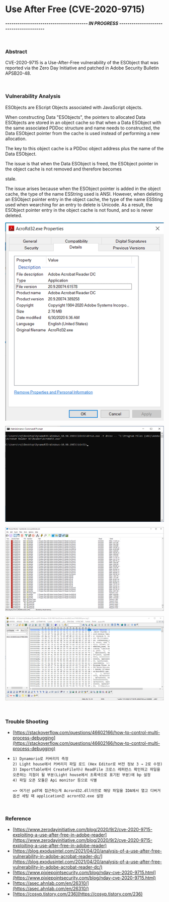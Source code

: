 # Use After Free (CVE-2020-9715)

***---------------------------------------- IN PROGRESS ----------------------------------------***


<br>


### Abstract

CVE-2020-9715 is a Use-After-Free vulnerability of the ESObject that was reported via the Zero Day Initiative and patched in Adobe Security Bulletin APSB20-48.



<br>



### Vulnerability Analysis

ESObjects are EScript Objects associated with JavaScript objects.

When constructing Data "ESObjects", the pointers to allocated Data ESObjects are stored in an object cache so that when a Data ESObject with the same associated PDDoc structure and name needs to constructed, the Data ESObject pointer from the cache is used instead of performing a new allocation.

The key to this object cache is a PDDoc object address plus the name of the Data ESObject.

The issue is that when the Data ESObject is freed, the ESObject pointer in the object cache is not removed and therefore becomes

stale.

The issue arises because when the ESObject pointer is added in the object cache, the type of the name ESString used is ANSI. However, when deleting an ESObject pointer entry in the object cache, the type of the name ESSting used when wearching for an entry to delete is Unicode. As a result, the ESObject pointer entry in the object cache is not found, and so is never deleted.



![Untitled-1.png](../image/Untitled-1.png)

![image.png](../image/image-25.png)

![image-1.png](../image/image-1.png)

![image-2.png](../image/image-2.png)



<br>



### Trouble Shooting

- [https://stackoverflow.com/questions/46602166/how-to-control-multi-process-debugging](https://stackoverflow.com/questions/46602166/how-to-control-multi-process-debugging)

- ```
  1) Dynamorio로 커버리지 측정
  2) Light house에서 커버리지 파일 로드 (Hex Editor로 버전 정보 3 → 2로 수정)
  3) ImportTable에서 CreateFile이나 ReadFile 크로스 레퍼런스 확인하고 파일을 오픈하는 지점이 될 부분(Light house에서 초록색으로 표기된 부분)에 bp 설정
  4) 파일 오픈 모듈은 Api monitor 등으로 식별
  
  => 여기선 pdf에 접근하는게 Acrord32.dll이므로 해당 파일을 IDA에서 열고 디버거 옵션 세팅 때 application은 acrord32.exe 설정
  ```

  

<br>



### Reference

- [https://www.zerodayinitiative.com/blog/2020/9/2/cve-2020-9715-exploiting-a-use-after-free-in-adobe-reader](https://www.zerodayinitiative.com/blog/2020/9/2/cve-2020-9715-exploiting-a-use-after-free-in-adobe-reader)
- [https://blog.exodusintel.com/2021/04/20/analysis-of-a-use-after-free-vulnerability-in-adobe-acrobat-reader-dc/](https://blog.exodusintel.com/2021/04/20/analysis-of-a-use-after-free-vulnerability-in-adobe-acrobat-reader-dc/)
- [https://www.pixiepointsecurity.com/blog/nday-cve-2020-9715.html](https://www.pixiepointsecurity.com/blog/nday-cve-2020-9715.html)
- [https://asec.ahnlab.com/en/26310/](https://asec.ahnlab.com/en/26310/)
- [https://cosyp.tistory.com/236](https://cosyp.tistory.com/236)
